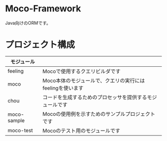 # Moco-Framework
Java向けのORMです。

# プロジェクト構成
|モジュール||
|--|--|
|feeling|Mocoで使用するクエリビルダです|
|moco|Moco本体のモジュールで、クエリの実行にはfeelingを使います|
|chou|コードを生成するためのプロセッサを提供するモジュールです|
|moco-sample|Mocoの使用例を示すためのサンプルプロジェクトです|
|moco-test|Mocoのテスト用のモジュールです|

